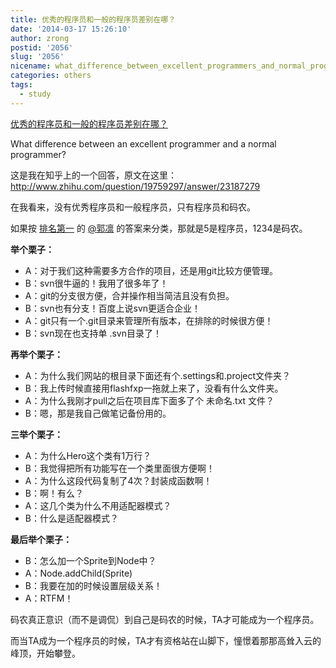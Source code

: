 ```yaml
---
title: 优秀的程序员和一般的程序员差别在哪？
date: '2014-03-17 15:26:10'
author: zrong
postid: '2056'
slug: '2056'
nicename: what_difference_between_excellent_programmers_and_normal_programmers
categories: others
tags:
  - study
---
```


[优秀的程序员和一般的程序员差别在哪？](http://blog.zengrong.net/post/2056.html)

What difference between an excellent programmer and a normal programmer?

这是我在知乎上的一个回答，原文在这里：<http://www.zhihu.com/question/19759297/answer/23187279>

在我看来，没有优秀程序员和一般程序员，只有程序员和码农。

如果按 [排名第一][2] 的 [@郭凛][1] 的答案来分类，那就是5是程序员，1234是码农。<!--more-->

**举个栗子：**

* A：对于我们这种需要多方合作的项目，还是用git比较方便管理。
* B：svn很牛逼的！我用了很多年了！
* A：git的分支很方便，合并操作相当简洁且没有负担。
* B：svn也有分支！百度上说svn更适合企业！
* A：git只有一个.git目录来管理所有版本，在排除的时候很方便！
* B：svn现在也支持单 .svn目录了！

**再举个栗子：**

* A：为什么我们网站的根目录下面还有个.settings和.project文件夹？
* B：我上传时候直接用flashfxp一拖就上来了，没看有什么文件夹。
* A：为什么我刚才pull之后在项目库下面多了个 未命名.txt 文件？
* B：嗯，那是我自己做笔记备份用的。

**三举个栗子：**

* A：为什么Hero这个类有1万行？
* B：我觉得把所有功能写在一个类里面很方便啊！
* A：为什么这段代码复制了4次？封装成函数啊！
* B：啊！有么？
* A：这几个类为什么不用适配器模式？
* B：什么是适配器模式？

**最后举个栗子：**

* B：怎么加一个Sprite到Node中？
* A：Node.addChild(Sprite)
* B：我要在加的时候设置层级关系！
* A：RTFM！

码农真正意识（而不是调侃）到自己是码农的时候，TA才可能成为一个程序员。

而当TA成为一个程序员的时候，TA才有资格站在山脚下，憧憬着那那高耸入云的峰顶，开始攀登。

[1]: http://www.zhihu.com/people/guo-lin
[2]: http://www.zhihu.com/question/19759297/answer/12873375
